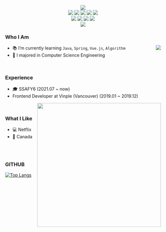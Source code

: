 <div align="center">
  <img src="https://capsule-render.vercel.app/api?type=waving&color=90a4ae&height=300&section=header&text=ehhclaire&fontSize=90&animation=fadeIn&fontAlignY=38&fontColor=444444">
  <br/>
  <img src="https://img.shields.io/badge/JAVA-007396?style=for-the-badge&logo=java&logoColor=white"> 
  <img src="https://img.shields.io/badge/Spring-6DB33F?style=for-the-badge&logo=Spring&logoColor=white"> 
  <img src="https://img.shields.io/badge/mysql-4479A1?style=for-the-badge&logo=mysql&logoColor=white"> 
  <img src="https://img.shields.io/badge/javascript-F7DF1E?style=for-the-badge&logo=javascript&logoColor=black"> 
  <img src="https://img.shields.io/badge/vue.js-4FC08D?style=for-the-badge&logo=vue.js&logoColor=white"> 
  <br/>
  <img src="https://img.shields.io/badge/html-E34F26?style=for-the-badge&logo=html5&logoColor=white"> 
  <img src="https://img.shields.io/badge/css-1572B6?style=for-the-badge&logo=css3&logoColor=white"> 
  <img src="https://img.shields.io/badge/bootstrap-7952B3?style=for-the-badge&logo=bootstrap&logoColor=white"> 
  <img src="https://img.shields.io/badge/github-181717?style=for-the-badge&logo=github&logoColor=white"> 
  <br/>
  <a href="https://hits.seeyoufarm.com"><img src="https://hits.seeyoufarm.com/api/count/incr/badge.svg?url=https%3A%2F%2Fgithub.com%2Fehhclaire%2Fhit-counter&count_bg=%23B83D33&title_bg=%23555555&icon=&icon_color=%23E7E7E7&title=hits&edge_flat=false"/></a>
</div>


### Who I Am
<img align='right' src="http://mazassumnida.wtf/api/v2/generate_badge?boj=gmldi135">

- 📚 I’m currently learning `Java`, `Spring`, `Vue.js`, `Algorithm` 
- 🏫 I majored in Computer Science Engineering
<br/>

### Experience
- 🎓 SSAFY6 (2021.07 ~ now)
- Frontend Developer at Vinple (Vancouver) (2019.01 ~ 2019.12)

<img align='right' src="https://github-readme-stats.vercel.app/api?username=ehhclaire&show_icons=true&theme=dark" style="width: 400px;">

<br/>

### What I Like

- 💻 Netflix
- 🍁 Canada

<br/>
<br/>

### GITHUB
[![Top Langs](https://github-readme-stats.vercel.app/api/top-langs/?username=ehhclaire&layout=compact)](https://github.com/ehhclaire/github-readme-stats)
